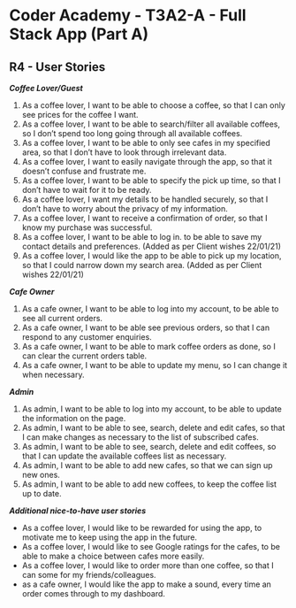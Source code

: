 # Coder Academy - T3A2-A - Full Stack App (Part A)

## R4 - User Stories

**_Coffee Lover/Guest_**

1. As a coffee lover, I want to be able to choose a coffee, so that I can only see prices for the coffee I want.
2. As a coffee lover, I want to be able to search/filter all available coffees, so I don’t spend too long going through all available coffees.
3. As a coffee lover, I want to be able to only see cafes in my specified area, so that I don’t have to look through irrelevant data.
4. As a coffee lover, I want to easily navigate through the app, so that it doesn’t confuse and frustrate me.
5. As a coffee lover, I want to be able to specify the pick up time, so that I don’t have to wait for it to be ready.
6. As a coffee lover, I want my details to be handled securely, so that I don’t have to worry about the privacy of my information.
7. As a coffee lover, I want to receive a confirmation of order, so that I know my purchase was successful.
8. As a coffee lover, I want to be able to log in. to be able to save my contact details and preferences. (Added as per Client wishes 22/01/21)
9. As a coffee lover, I would like the app to be able to pick up my location, so that I could narrow down my search area. (Added as per Client wishes 22/01/21)

**_Cafe Owner_**

1. As a cafe owner, I want to be able to log into my account, to be able to see all current orders.
2. As a cafe owner, I want to be able see previous orders, so that I can respond to any customer enquiries.
3. As a cafe owner, I want to be able to mark coffee orders as done, so I can clear the current orders table.
4. As a cafe owner, I want to be able to update my menu, so I can change it when necessary.

**_Admin_**

1. As admin, I want to be able to log into my account, to be able to update the information on the page.
2. As admin, I want to be able to see, search, delete and edit cafes, so that I can make changes as necessary to the list of subscribed cafes.
3. As admin, I want to be able to see, search, delete and edit coffees, so that I can update the available coffees list as necessary.
4. As admin, I want to be able to add new cafes, so that we can sign up new ones.
5. As admin, I want to be able to add new coffees, to keep the coffee list up to date.

**_Additional nice-to-have user stories_**

- As a coffee lover, I would like to be rewarded for using the app, to motivate me to keep using the app in the future.
- As a coffee lover, I would like to see Google ratings for the cafes, to be able to make a choice between cafes more easily.
- As a coffee lover, I would like to order more than one coffee, so that I can some for my friends/colleagues.
- as a cafe owner, I would like the app to make a sound, every time an order comes through to my dashboard.
